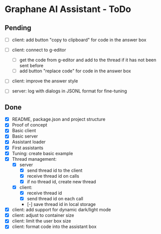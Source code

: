 # Graphane AI Assistant - ToDo

## Pending

- [ ] client: add button "copy to clipboard" for code in the answer box

- [ ] client: connect to g-editor
  - [ ] get the code from g-editor and add to the thread if it has not been sent before
  - [ ] add button "replace code" for code in the answer box
- [ ] client: improve the answer style
 
- [ ] server: log with dialogs in JSONL format for fine-tuning

## Done

- [x] README, package.json and project structure
- [x] Proof of concept
- [x] Basic client
- [x] Basic server
- [x] Assistant loader
- [x] First assistants
- [x] Tuning: create basic example
- [x] Thread management:
  - [x] server
    - [x] send thread id to the client
    - [x] receive thread id on calls
    - [x] if no thread id, create new thread
  - [x] client:
    - [x] receive thread id
    - [x] send thread id on each call
    - [-] save thread id in local storage
- [x] client: add support for dynamic dark/light mode
- [x] client: adjust to container size
- [x] client: limit the user box size
- [x] client: format code into the assistant box
